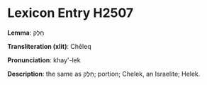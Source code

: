 # Lexicon Entry H2507

**Lemma**: חֵלֶק

**Transliteration (xlit)**: Chêleq

**Pronunciation**: khay'-lek

**Description**:
the same as חֵלֶק; portion; Chelek, an Israelite; Helek.
